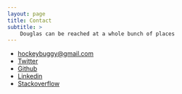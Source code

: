 ```yaml
---
layout: page
title: Contact
subtitle: >
    Douglas can be reached at a whole bunch of places
---
```


<ul id="contacts-list">
  <li class="col-md-4">
    <div>
      <a href="mailto:hockeybuggy@gmail.com">hockeybuggy&#64;gmail.com</a>
    </div>
  </li>

  <li class="col-md-4">
    <div>
      <a href="https://twitter.com/hockeybuggy">Twitter</a>
    </div>
  </li>

  <li class="col-md-4">
    <div>
      <a href="https://github.com/hockeybuggy">Github</a>
    </div>
  </li>

  <li class="col-md-4">
    <div>
      <a href="https://www.linkedin.com/in/douglas-anderson-00636b32" data-proofer-ignore>Linkedin</a>
    </div>
  </li>

  <li class="col-md-4">
    <div>
      <a href="http://stackoverflow.com/users/1745922/douglas-anderson">Stackoverflow</a>
    </div>
  </li>
</ul>

